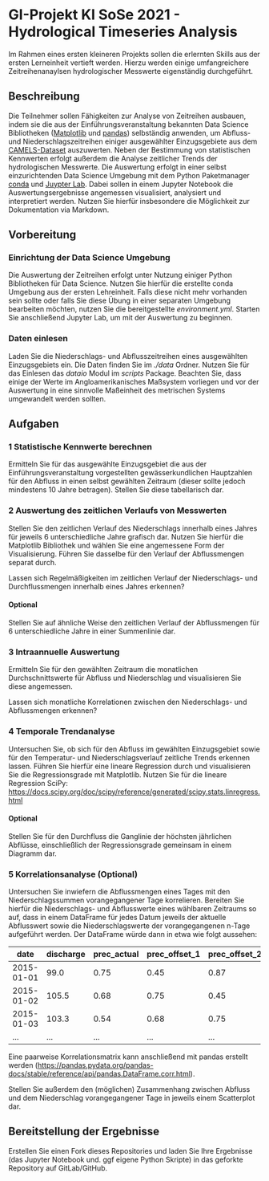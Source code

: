 # GI-Projekt KI SoSe 2021 - Hydrological Timeseries Analysis
Im Rahmen eines ersten kleineren Projekts sollen die erlernten Skills aus der ersten Lerneinheit vertieft werden. Hierzu
werden einige umfangreichere Zeitreihenanaylsen hydrologischer Messwerte eigenständig durchgeführt.

## Beschreibung
Die Teilnehmer sollen Fähigkeiten zur Analyse von Zeitreihen ausbauen, indem sie die aus der Einführungsveranstaltung
bekannten Data Science Bibliotheken ([Matplotlib](https://matplotlib.org/) und [pandas](https://pandas.pydata.org/))
selbständig anwenden, um Abfluss- und Niederschlagszeitreihen einiger ausgewählter Einzugsgebiete aus dem
[CAMELS-Dataset](./data/README.md) auszuwerten. Neben der Bestimmung von statistischen Kennwerten erfolgt außerdem die
Analyse zeitlicher Trends der hydrologischen Messwerte. Die Auswertung erfolgt in einer selbst einzurichtenden Data
Science Umgebung mit dem Python Paketmanager [conda](https://docs.conda.io/) und [Juypter Lab](https://jupyterlab.readthedocs.io/).
Dabei sollen in einem Jupyter Notebook die Auswertungsergebnisse angemessen visualisiert, analysiert und interpretiert
werden. Nutzen Sie hierfür insbesondere die Möglichkeit zur Dokumentation via Markdown.

## Vorbereitung
### Einrichtung der Data Science Umgebung
Die Auswertung der Zeitreihen erfolgt unter Nutzung einiger Python Bibliotheken für Data Science. Nutzen Sie hierfür die
erstellte conda Umgebung aus der ersten Lehreinheit. Falls diese nicht mehr vorhanden sein sollte oder falls Sie diese
Übung in einer separaten Umgebung bearbeiten möchten, nutzen Sie die bereitgestellte _environment.yml_. Starten Sie
anschließend Jupyter Lab, um mit der Auswertung zu beginnen.
### Daten einlesen
Laden Sie die Niederschlags- und Abflusszeitreihen eines ausgewählten Einzugsgebiets ein. Die Daten finden Sie im
_./data_ Ordner. Nutzen Sie für das Einlesen das _dataio_ Modul im _scripts_ Package. Beachten Sie, dass einige der Werte
im Angloamerikanisches Maßsystem vorliegen und vor der Auswertung in eine sinnvolle Maßeinheit des metrischen Systems
umgewandelt werden sollten.

## Aufgaben
### 1 Statistische Kennwerte berechnen
Ermitteln Sie für das ausgewählte Einzugsgebiet die aus der Einführungsveranstaltung vorgestellten gewässerkundlichen
Hauptzahlen für den Abfluss in einen selbst gewählten Zeitraum (dieser sollte jedoch mindestens 10 Jahre betragen). Stellen Sie
diese tabellarisch dar.
### 2 Auswertung des zeitlichen Verlaufs von Messwerten
Stellen Sie den zeitlichen Verlauf des Niederschlags innerhalb eines Jahres für jeweils 6 unterschiedliche Jahre grafisch
dar. Nutzen Sie hierfür die Matplotlib Bibliothek und wählen Sie eine angemessene Form der Visualisierung. Führen Sie
dasselbe für den Verlauf der Abflussmengen separat durch.

Lassen sich Regelmäßigkeiten im zeitlichen Verlauf der Niederschlags- und Durchflussmengen innerhalb eines Jahres erkennen?
#### Optional
Stellen Sie auf ähnliche Weise den zeitlichen Verlauf der Abflussmengen für 6 unterschiedliche Jahre in einer
Summenlinie dar.
### 3 Intraannuelle Auswertung
Ermitteln Sie für den gewählten Zeitraum die monatlichen Durchschnittswerte für Abfluss und Niederschlag und visualisieren Sie
diese angemessen.

Lassen sich monatliche Korrelationen zwischen den Niederschlags- und Abflussmengen erkennen?
### 4 Temporale Trendanalyse
Untersuchen Sie, ob sich für den Abfluss im gewählten Einzugsgebiet sowie für den Temperatur- und Niederschlagsverlauf
zeitliche Trends erkennen lassen. Führen Sie hierfür eine lineare Regression durch und visualisieren Sie die
Regressionsgrade mit Matplotlib. Nutzen Sie für die lineare Regression SciPy: https://docs.scipy.org/doc/scipy/reference/generated/scipy.stats.linregress.html
#### Optional
Stellen Sie für den Durchfluss die Ganglinie der höchsten jährlichen Abflüsse, einschließlich der Regressionsgrade
gemeinsam in einem Diagramm dar.
### 5 Korrelationsanalyse (Optional)
Untersuchen Sie inwiefern die Abflussmengen eines Tages mit den Niederschlagssummen vorangegangener Tage korrelieren. Bereiten
Sie hierfür die Niederschlags- und Abflusswerte eines wählbaren Zeitraums so auf, dass in einem DataFrame für jedes Datum
jeweils der aktuelle Abflusswert sowie die Niederschlagswerte der vorangegangenen n-Tage aufgeführt werden. Der DataFrame
würde dann in etwa wie folgt aussehen:  

| date       | discharge | prec_actual | prec_offset_1 | prec_offset_2 | ... |
|------------|-----------|-------------|---------------|---------------|-----|
| 2015-01-01 | 99.0      | 0.75        | 0.45          | 0.87          | ... |
| 2015-01-02 | 105.5     | 0.68        | 0.75          | 0.45          | ... |
| 2015-01-03 | 103.3     | 0.54        | 0.68          | 0.75          | ... |
| ...        | ...       | ...         | ...           | ...           |     |  

Eine paarweise Korrelationsmatrix kann anschließend mit pandas erstellt werden
(https://pandas.pydata.org/pandas-docs/stable/reference/api/pandas.DataFrame.corr.html).

Stellen Sie außerdem den (möglichen) Zusammenhang zwischen Abfluss und dem Niederschlag vorangegangener Tage in jeweils
einem Scatterplot dar.

## Bereitstellung der Ergebnisse
Erstellen Sie einen Fork dieses Repositories und laden Sie Ihre Ergebnisse (das Jupyter Notebook und. ggf eigene Python Skripte)
in das geforkte Repository auf GitLab/GitHub.